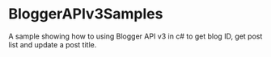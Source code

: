 BloggerAPIv3Samples
===================

A sample showing how to using Blogger API v3 in c# to get blog ID, get post list and update a post title.

